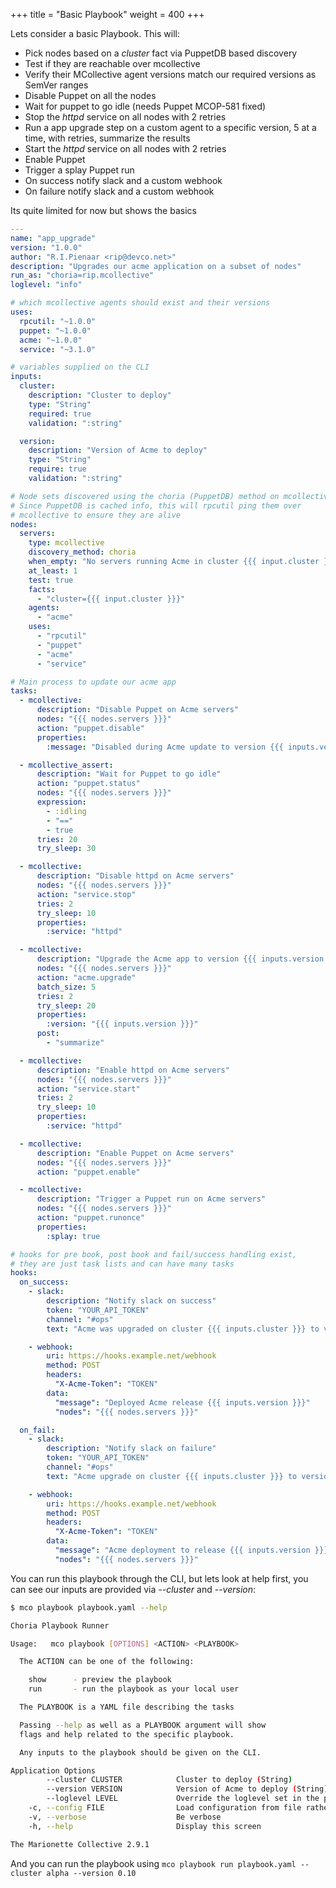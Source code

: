 +++
title = "Basic Playbook"
weight = 400
+++

Lets consider a basic Playbook.  This will:

  * Pick nodes based on a *cluster* fact via PuppetDB based discovery
  * Test if they are reachable over mcollective
  * Verify their MCollective agent versions match our required versions as SemVer ranges
  * Disable Puppet on all the nodes
  * Wait for puppet to go idle (needs Puppet MCOP-581 fixed)
  * Stop the *httpd* service on all nodes with 2 retries
  * Run a app upgrade step on a custom agent to a specific version, 5 at a time, with retries, summarize the results
  * Start the *httpd* service on all nodes with 2 retries
  * Enable Puppet
  * Trigger a splay Puppet run
  * On success notify slack and a custom webhook
  * On failure notify slack and a custom webhook

Its quite limited for now but shows the basics

```yaml
---
name: "app_upgrade"
version: "1.0.0"
author: "R.I.Pienaar <rip@devco.net>"
description: "Upgrades our acme application on a subset of nodes"
run_as: "choria=rip.mcollective"
loglevel: "info"

# which mcollective agents should exist and their versions
uses:
  rpcutil: "~1.0.0"
  puppet: "~1.0.0"
  acme: "~1.0.0"
  service: "~3.1.0"

# variables supplied on the CLI
inputs:
  cluster:
    description: "Cluster to deploy"
    type: "String"
    required: true
    validation: ":string"

  version:
    description: "Version of Acme to deploy"
    type: "String"
    require: true
    validation: ":string"

# Node sets discovered using the choria (PuppetDB) method on mcollective.
# Since PuppetDB is cached info, this will rpcutil ping them over
# mcollective to ensure they are alive
nodes:
  servers:
    type: mcollective
    discovery_method: choria
    when_empty: "No servers running Acme in cluster {{{ input.cluster }}} could be found"
    at_least: 1
    test: true
    facts:
      - "cluster={{{ input.cluster }}}"
    agents:
      - "acme"
    uses:
      - "rpcutil"
      - "puppet"
      - "acme"
      - "service"

# Main process to update our acme app
tasks:
  - mcollective:
      description: "Disable Puppet on Acme servers"
      nodes: "{{{ nodes.servers }}}"
      action: "puppet.disable"
      properties:
        :message: "Disabled during Acme update to version {{{ inputs.version }}}"

  - mcollective_assert:
      description: "Wait for Puppet to go idle"
      action: "puppet.status"
      nodes: "{{{ nodes.servers }}}"
      expression:
        - :idling
        - "=="
        - true
      tries: 20
      try_sleep: 30

  - mcollective:
      description: "Disable httpd on Acme servers"
      nodes: "{{{ nodes.servers }}}"
      action: "service.stop"
      tries: 2
      try_sleep: 10
      properties:
        :service: "httpd"

  - mcollective:
      description: "Upgrade the Acme app to version {{{ inputs.version }}}"
      nodes: "{{{ nodes.servers }}}"
      action: "acme.upgrade"
      batch_size: 5
      tries: 2
      try_sleep: 20
      properties:
        :version: "{{{ inputs.version }}}"
      post:
        - "summarize"

  - mcollective:
      description: "Enable httpd on Acme servers"
      nodes: "{{{ nodes.servers }}}"
      action: "service.start"
      tries: 2
      try_sleep: 10
      properties:
        :service: "httpd"

  - mcollective:
      description: "Enable Puppet on Acme servers"
      nodes: "{{{ nodes.servers }}}"
      action: "puppet.enable"

  - mcollective:
      description: "Trigger a Puppet run on Acme servers"
      nodes: "{{{ nodes.servers }}}"
      action: "puppet.runonce"
      properties:
        :splay: true

# hooks for pre book, post book and fail/success handling exist,
# they are just task lists and can have many tasks
hooks:
  on_success:
    - slack:
        description: "Notify slack on success"
        token: "YOUR_API_TOKEN"
        channel: "#ops"
        text: "Acme was upgraded on cluster {{{ inputs.cluster }}} to version {{{ inputs.version }}}"

    - webhook:
        uri: https://hooks.example.net/webhook
        method: POST
        headers:
          "X-Acme-Token": "TOKEN"
        data:
          "message": "Deployed Acme release {{{ inputs.version }}}"
          "nodes": "{{{ nodes.servers }}}"

  on_fail:
    - slack:
        description: "Notify slack on failure"
        token: "YOUR_API_TOKEN"
        channel: "#ops"
        text: "Acme upgrade on cluster {{{ inputs.cluster }}} to version {{{ inputs.version }}} failed to complete"

    - webhook:
        uri: https://hooks.example.net/webhook
        method: POST
        headers:
          "X-Acme-Token": "TOKEN"
        data:
          "message": "Acme deployment to release {{{ inputs.version }}} failed"
          "nodes": "{{{ nodes.servers }}}"
```

You can run this playbook through the CLI, but lets look at help first, you can see our inputs are provided via *--cluster* and *--version*:

```bash
$ mco playbook playbook.yaml --help

Choria Playbook Runner

Usage:   mco playbook [OPTIONS] <ACTION> <PLAYBOOK>

  The ACTION can be one of the following:

    show      - preview the playbook
    run       - run the playbook as your local user

  The PLAYBOOK is a YAML file describing the tasks

  Passing --help as well as a PLAYBOOK argument will show
  flags and help related to the specific playbook.

  Any inputs to the playbook should be given on the CLI.

Application Options
        --cluster CLUSTER            Cluster to deploy (String)
        --version VERSION            Version of Acme to deploy (String)
        --loglevel LEVEL             Override the loglevel set in the playbook (debug, info, warn, error, fatal)
    -c, --config FILE                Load configuration from file rather than default
    -v, --verbose                    Be verbose
    -h, --help                       Display this screen

The Marionette Collective 2.9.1
```

And you can run the playbook using `mco playbook run playbook.yaml --cluster alpha --version 0.10`
